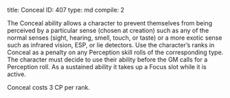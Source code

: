 title:          Conceal
ID:             407
type:           md
compile:        2


The Conceal ability allows a character to prevent themselves from being perceived by a particular sense (chosen at creation) such as any of the normal senses (sight, hearing, smell, touch, or taste) or a more exotic sense such as infrared vision, ESP, or lie detectors. Use the character’s ranks in Conceal as a penalty on any Perception skill rolls of the corresponding type. The character must decide to use their ability before the GM calls for a Perception roll. As a sustained ability it takes up a Focus slot while it is active.

Conceal costs 3 CP per rank.